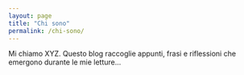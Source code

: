 ```yaml
---
layout: page
title: "Chi sono"
permalink: /chi-sono/
---
```


Mi chiamo XYZ. Questo blog raccoglie appunti, frasi e riflessioni che emergono durante le mie letture...